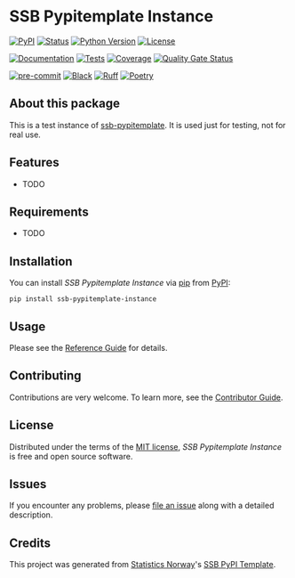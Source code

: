 # SSB Pypitemplate Instance

[![PyPI](https://img.shields.io/pypi/v/ssb-pypitemplate-instance.svg)][pypi status]
[![Status](https://img.shields.io/pypi/status/ssb-pypitemplate-instance.svg)][pypi status]
[![Python Version](https://img.shields.io/pypi/pyversions/ssb-pypitemplate-instance)][pypi status]
[![License](https://img.shields.io/pypi/l/ssb-pypitemplate-instance)][license]

[![Documentation](https://github.com/statisticsnorway/ssb-pypitemplate-instance/actions/workflows/docs.yml/badge.svg)][documentation]
[![Tests](https://github.com/statisticsnorway/ssb-pypitemplate-instance/workflows/Tests/badge.svg)][tests]
[![Coverage](https://sonarcloud.io/api/project_badges/measure?project=statisticsnorway_ssb-pypitemplate-instance&metric=coverage)][sonarcov]
[![Quality Gate Status](https://sonarcloud.io/api/project_badges/measure?project=statisticsnorway_ssb-pypitemplate-instance&metric=alert_status)][sonarquality]

[![pre-commit](https://img.shields.io/badge/pre--commit-enabled-brightgreen?logo=pre-commit&logoColor=white)][pre-commit]
[![Black](https://img.shields.io/badge/code%20style-black-000000.svg)][black]
[![Ruff](https://img.shields.io/endpoint?url=https://raw.githubusercontent.com/astral-sh/ruff/main/assets/badge/v2.json)](https://github.com/astral-sh/ruff)
[![Poetry](https://img.shields.io/endpoint?url=https://python-poetry.org/badge/v0.json)][poetry]

[pypi status]: https://pypi.org/project/ssb-pypitemplate-instance/
[documentation]: https://statisticsnorway.github.io/ssb-pypitemplate-instance
[tests]: https://github.com/statisticsnorway/ssb-pypitemplate-instance/actions?workflow=Tests
[sonarcov]: https://sonarcloud.io/summary/overall?id=statisticsnorway_ssb-pypitemplate-instance
[sonarquality]: https://sonarcloud.io/summary/overall?id=statisticsnorway_ssb-pypitemplate-instance
[pre-commit]: https://github.com/pre-commit/pre-commit
[black]: https://github.com/psf/black
[poetry]: https://python-poetry.org/

## About this package

This is a test instance of
[ssb-pypitemplate](https://github.com/statisticsnorway/ssb-pypitemplate).
It is used just for testing, not for real use.

## Features

- TODO

## Requirements

- TODO

## Installation

You can install _SSB Pypitemplate Instance_ via [pip] from [PyPI]:

```console
pip install ssb-pypitemplate-instance
```

## Usage

Please see the [Reference Guide] for details.

## Contributing

Contributions are very welcome.
To learn more, see the [Contributor Guide].

## License

Distributed under the terms of the [MIT license][license],
_SSB Pypitemplate Instance_ is free and open source software.

## Issues

If you encounter any problems,
please [file an issue] along with a detailed description.

## Credits

This project was generated from [Statistics Norway]'s [SSB PyPI Template].

[statistics norway]: https://www.ssb.no/en
[pypi]: https://pypi.org/
[ssb pypi template]: https://github.com/statisticsnorway/ssb-pypitemplate
[file an issue]: https://github.com/statisticsnorway/ssb-pypitemplate-instance/issues
[pip]: https://pip.pypa.io/

<!-- github-only -->

[license]: https://github.com/statisticsnorway/ssb-pypitemplate-instance/blob/main/LICENSE
[contributor guide]: https://github.com/statisticsnorway/ssb-pypitemplate-instance/blob/main/CONTRIBUTING.md
[reference guide]: https://statisticsnorway.github.io/ssb-pypitemplate-instance/reference.html
